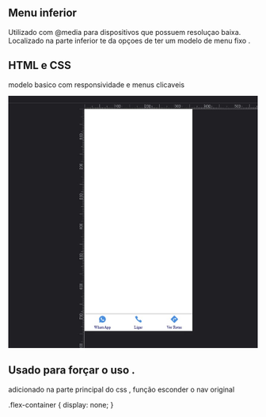 ##  Menu inferior

Utilizado com @media para dispositivos que possuem resoluçao baixa. 
Localizado na parte inferior te da opçoes de ter um modelo de menu fixo .

## HTML e CSS 

modelo basico com responsividade e menus clicaveis 


<img src=https://github.com/Williamluqui/menu-rodape/blob/main/imagens/Screenshot%202021-12-16%20015115.jpg >

## Usado para forçar o uso .

  adicionado na parte principal do css , função esconder o nav original 
  
  
  .flex-container {
    display: none;
  }

